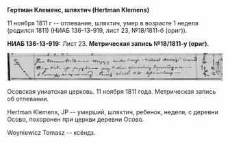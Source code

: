 **Гертман Клеменс, шляхтич (Hertman Klemens)**

11 ноября 1811 г -- отпевание, шляхтич, умер в возрасте 1 неделя
(родился 1811) (НИАБ 136-13-919, лист 23, №18/1811-б (ориг)).

**НИАБ 136-13-919:** Лист 23. **Метрическая запись №18/1811-у (ориг).**

![](./media/46204c8e0b65daa86bb6eee6a6aeecc22ed88fe7.png)

Осовская униатская церковь. 11 ноября 1811 года. Метрическая запись об
отпевании.

Hertman Klemens, JP -- умерший, шляхтич, ребенок, неделя, с деревни
Осово, похоронен при церкви деревни Осово.

Woyniewicz Tomasz -- ксёндз.
